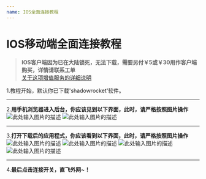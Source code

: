 ```yaml
---
name: IOS全面连接教程
---
```


# IOS移动端全面连接教程

> **IOS客户端因为已在大陆锁死，无法下载，需要另付￥5或￥30用作客户端购买，详情请联系工单**  
[关于这项增值服务的详细说明][1]

1.教程开始，默认你已下载'shadowrocket'软件。

----------


 2.**用手机浏览器进入后台，你应该见到以下界面，此时，请严格按照图片操作**
 ![此处输入图片的描述][2]
![此处输入图片的描述][3]


----------


 3.**打开下载后的应用程式，你应该看到以下界面，此时，请严格按照图片操作**
![此处输入图片的描述][4]
![此处输入图片的描述][5]
![此处输入图片的描述][6]
![此处输入图片的描述][7]


----------
4.**最后点击连接开关，直飞外网~！**


  [1]: https://support.frankjun.com/docs/value_added/shadowrocket
  [2]: https://raw.githubusercontent.com/LYJSPEEDX/bgwdocs/master/1.png
  [3]: https://raw.githubusercontent.com/LYJSPEEDX/bgwdocs/master/2.png
  [4]: https://raw.githubusercontent.com/LYJSPEEDX/bgwdocs/master/3.png
  [5]: https://raw.githubusercontent.com/LYJSPEEDX/bgwdocs/master/4.png
  [6]: https://raw.githubusercontent.com/LYJSPEEDX/bgwdocs/master/5.png
  [7]: https://raw.githubusercontent.com/LYJSPEEDX/bgwdocs/master/6.jpg
